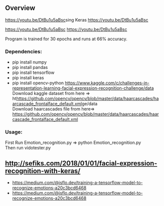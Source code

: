 ## Overview

<https://youtu.be/DtBu1u5aBsc>sing Keras
https://youtu.be/DtBu1u5aBsc

<https://youtu.be/DtBu1u5aBsc>
https://youtu.be/DtBu1u5aBsc

Program is trained for 30 epochs and runs at 66% accuracy.

### Dependencies:

- pip install numpy
- pip install pandas
- pip install tensorflow
- pip install keras
- pip install opencv-python
  <https://www.kaggle.com/c/challenges-in-representation-learning-facial-expression-recognition-challenge/data>
  Download kaggle dataset from here => ht<https://github.com/opencv/opencv/blob/master/data/haarcascades/haarcascade_frontalface_default.xml>ge/data </br>
  Download haarcascades file from here=> https://github.com/opencv/opencv/blob/master/data/haarcascades/haarcascade_frontalface_default.xml

### Usage:

First Run Emotion_recognition.py => python Emotion_recognition.py</br>
Then run vidotester.py

## <http://sefiks.com/2018/01/01/facial-expression-recognition-with-keras/>

- <https://medium.com/@jsflo.dev/training-a-tensorflow-model-to-recognize-emotions-a20c3bcd6468>
- https://medium.com/@jsflo.dev/training-a-tensorflow-model-to-recognize-emotions-a20c3bcd6468
